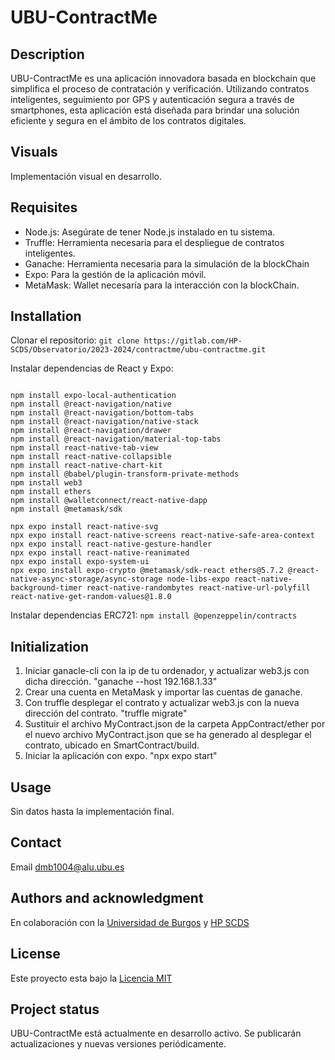 # UBU-ContractMe

## Description

UBU-ContractMe es una aplicación innovadora basada en blockchain que simplifica el proceso de contratación y verificación. Utilizando contratos inteligentes, seguimiento por GPS y autenticación segura a través de smartphones, esta aplicación está diseñada para brindar una solución eficiente y segura en el ámbito de los contratos digitales.

## Visuals

Implementación visual en desarrollo.

## Requisites

- Node.js: Asegúrate de tener Node.js instalado en tu sistema.
- Truffle: Herramienta necesaria para el despliegue de contratos inteligentes.
- Ganache: Herramienta necesaria para la simulación de la blockChain
- Expo: Para la gestión de la aplicación móvil.
- MetaMask: Wallet necesaría para la interacción con la blockChain.

## Installation

Clonar el repositorio:
`git clone https://gitlab.com/HP-SCDS/Observatorio/2023-2024/contractme/ubu-contractme.git`

Instalar dependencias de React y Expo:
```

npm install expo-local-authentication
npm install @react-navigation/native
npm install @react-navigation/bottom-tabs
npm install @react-navigation/native-stack
npm install @react-navigation/drawer
npm install @react-navigation/material-top-tabs
npm install react-native-tab-view
npm install react-native-collapsible
npm install react-native-chart-kit
npm install @babel/plugin-transform-private-methods
npm install web3
npm install ethers
npm install @walletconnect/react-native-dapp
npm install @metamask/sdk

npx expo install react-native-svg
npx expo install react-native-screens react-native-safe-area-context
npx expo install react-native-gesture-handler
npx expo install react-native-reanimated
npx expo install expo-system-ui
npx expo install expo-crypto @metamask/sdk-react ethers@5.7.2 @react-native-async-storage/async-storage node-libs-expo react-native-background-timer react-native-randombytes react-native-url-polyfill react-native-get-random-values@1.8.0
```

Instalar dependencias ERC721:
`npm install @openzeppelin/contracts`

## Initialization

1. Iniciar ganacle-cli con la ip de tu ordenador, y actualizar web3.js con dicha dirección. "ganache --host 192.168.1.33"
2. Crear una cuenta en MetaMask y importar las cuentas de ganache.
3. Con truffle desplegar el contrato y actualizar web3.js con la nueva dirección del contrato. "truffle migrate"
4. Sustituir el archivo MyContract.json de la carpeta AppContract/ether por el nuevo archivo MyContract.json que se ha generado al desplegar el contrato, ubicado en SmartContract/build.
5. Iniciar la aplicación con expo. "npx expo start"

## Usage

Sin datos hasta la implementación final.

## Contact

Email [dmb1004@alu.ubu.es](mailto:dbm1004@alu.ubu.es)

## Authors and acknowledgment

En colaboración con la [Universidad de Burgos](https://www.ubu.es/) y [HP SCDS](https://hpscds.com/innovacion/observatorio-tecnologico/)

## License

Este proyecto esta bajo la [Licencia MIT](https://gitlab.com/HP-SCDS/Observatorio/2023-2024/contractme/ubu-contractme/-/blob/main/LICENSE)

## Project status

UBU-ContractMe está actualmente en desarrollo activo. Se publicarán actualizaciones y nuevas versiones periódicamente.
